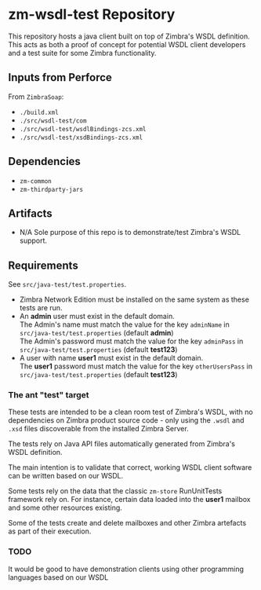 # zm-wsdl-test Repository

This repository hosts a java client built on top of Zimbra's WSDL definition.
This acts as both a proof of concept for potential WSDL client developers and a test suite for some
Zimbra functionality.

## Inputs from Perforce

From `ZimbraSoap`:

- `./build.xml`
- `./src/wsdl-test/com`
- `./src/wsdl-test/wsdlBindings-zcs.xml`
- `./src/wsdl-test/xsdBindings-zcs.xml`

## Dependencies

- `zm-common`
- `zm-thirdparty-jars`

## Artifacts

- N/A Sole purpose of this repo is to demonstrate/test Zimbra's WSDL support.  

## Requirements

See `src/java-test/test.properties`.

* Zimbra Network Edition must be installed on the same system as these tests are run.
* An **admin** user must exist in the default domain.  
  The Admin's name must match the value for the key `adminName` in `src/java-test/test.properties`
  (default **admin**)  
  The Admin's password must match the value for the key `adminPass` in `src/java-test/test.properties`
  (default **test123**)
* A user with name **user1** must exist in the default domain.  
  The **user1** password must match the value for the key `otherUsersPass` in `src/java-test/test.properties`
  (default **test123**)

### The ant "test" target

These tests are intended to be a clean room test of Zimbra's WSDL, with no dependencies on Zimbra product
source code - only using the `.wsdl` and `.xsd` files discoverable from the installed Zimbra Server.

The tests rely on Java API files automatically generated from Zimbra's WSDL definition.

The main intention is to validate that correct, working WSDL client software can be written based on our WSDL.

Some tests rely on the data that the classic `zm-store` RunUnitTests framework rely on.  For instance,
certain data loaded into the **user1** mailbox and some other resources existing.

Some of the tests create and delete mailboxes and other Zimbra artefacts as part of their execution.

### TODO

It would be good to have demonstration clients using other programming languages based on our WSDL
